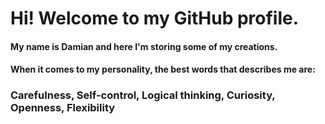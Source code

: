 # Hi! Welcome to my GitHub profile.

#### My name is Damian and here I'm storing some of my creations.



#### When it comes to my personality, the best words that describes me are:

### ****Carefulness, Self-control, Logical thinking, Curiosity, Openness, Flexibility****
